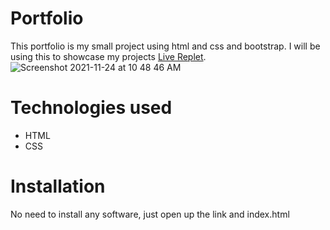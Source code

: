 # Portfolio
This portfolio is my small project using html and css and bootstrap. I will be using this to showcase my projects [Live Replet](https://Portfolio.zubairalam1.repl.co).
![Screenshot 2021-11-24 at 10 48 46 AM](https://user-images.githubusercontent.com/94192905/143180536-98df994a-b4ec-446e-bda4-7590e080143c.jpeg)

# Technologies used
* HTML
* CSS

# Installation 
No need to install any software, just open up the link and index.html

